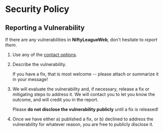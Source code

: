 # Security Policy

## Reporting a Vulnerability

If there are any vulnerabilities in **NiftyLeagueWeb**, don't hesitate to _report them_.

1. Use any of the [contact options](https://github.com/NiftyLeague/nifty-fe-monorepo#support).
2. Describe the vulnerability.

   If you have a fix, that is most welcome -- please attach or summarize it in your message!

3. We will evaluate the vulnerability and, if necessary, release a fix or mitigating steps to address it. We will contact you to let you know the outcome, and will credit you in the report.

   Please **do not disclose the vulnerability publicly** until a fix is released!

4. Once we have either a) published a fix, or b) declined to address the vulnerability for whatever reason, you are free to publicly disclose it.
